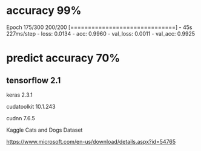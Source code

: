 # accuracy 99%

Epoch 175/300
200/200 [==============================] - 45s 227ms/step - loss: 0.0134 - acc: 0.9960 - val_loss: 0.0011 - val_acc: 0.9925


# predict accuracy 70%



## tensorflow 2.1

keras 2.3.1

cudatoolkit 10.1.243

cudnn 7.6.5 


Kaggle Cats and Dogs Dataset

https://www.microsoft.com/en-us/download/details.aspx?id=54765



